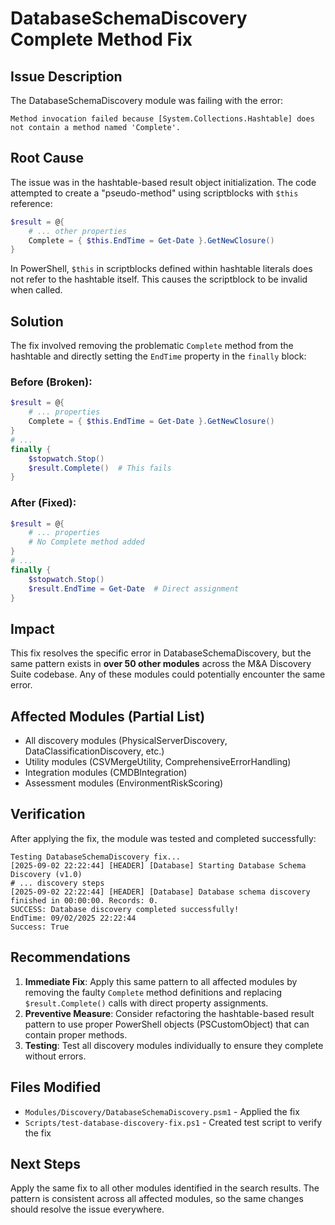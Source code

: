 # DatabaseSchemaDiscovery Complete Method Fix

## Issue Description
The DatabaseSchemaDiscovery module was failing with the error:
```
Method invocation failed because [System.Collections.Hashtable] does not contain a method named 'Complete'.
```

## Root Cause
The issue was in the hashtable-based result object initialization. The code attempted to create a "pseudo-method" using scriptblocks with `$this` reference:

```powershell
$result = @{
    # ... other properties
    Complete = { $this.EndTime = Get-Date }.GetNewClosure()
}
```

In PowerShell, `$this` in scriptblocks defined within hashtable literals does not refer to the hashtable itself. This causes the scriptblock to be invalid when called.

## Solution
The fix involved removing the problematic `Complete` method from the hashtable and directly setting the `EndTime` property in the `finally` block:

### Before (Broken):
```powershell
$result = @{
    # ... properties
    Complete = { $this.EndTime = Get-Date }.GetNewClosure()
}
# ...
finally {
    $stopwatch.Stop()
    $result.Complete()  # This fails
}
```

### After (Fixed):
```powershell
$result = @{
    # ... properties
    # No Complete method added
}
# ...
finally {
    $stopwatch.Stop()
    $result.EndTime = Get-Date  # Direct assignment
}
```

## Impact
This fix resolves the specific error in DatabaseSchemaDiscovery, but the same pattern exists in **over 50 other modules** across the M&A Discovery Suite codebase. Any of these modules could potentially encounter the same error.

## Affected Modules (Partial List)
- All discovery modules (PhysicalServerDiscovery, DataClassificationDiscovery, etc.)
- Utility modules (CSVMergeUtility, ComprehensiveErrorHandling)
- Integration modules (CMDBIntegration)
- Assessment modules (EnvironmentRiskScoring)

## Verification
After applying the fix, the module was tested and completed successfully:

```
Testing DatabaseSchemaDiscovery fix...
[2025-09-02 22:22:44] [HEADER] [Database] Starting Database Schema Discovery (v1.0)
# ... discovery steps
[2025-09-02 22:22:44] [HEADER] [Database] Database schema discovery finished in 00:00:00. Records: 0.
SUCCESS: Database discovery completed successfully!
EndTime: 09/02/2025 22:22:44
Success: True
```

## Recommendations
1. **Immediate Fix**: Apply this same pattern to all affected modules by removing the faulty `Complete` method definitions and replacing `$result.Complete()` calls with direct property assignments.
2. **Preventive Measure**: Consider refactoring the hashtable-based result pattern to use proper PowerShell objects (PSCustomObject) that can contain proper methods.
3. **Testing**: Test all discovery modules individually to ensure they complete without errors.

## Files Modified
- `Modules/Discovery/DatabaseSchemaDiscovery.psm1` - Applied the fix
- `Scripts/test-database-discovery-fix.ps1` - Created test script to verify the fix

## Next Steps
Apply the same fix to all other modules identified in the search results. The pattern is consistent across all affected modules, so the same changes should resolve the issue everywhere.